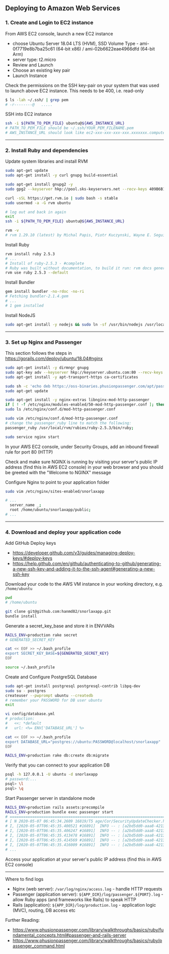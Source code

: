 ## Deploying to Amazon Web Services

### 1. Create and Login to EC2 instance

From AWS EC2 console, launch a new EC2 instance
- choose Ubuntu Server 18.04 LTS (HVM), SSD Volume Type - ami-0f7719e8b7ba25c61 (64-bit x86) / ami-02b6622eae4966dfd (64-bit Arm)
- server type: t2.micro
- Review and Launch
- Choose an existing key pair
- Launch Instance

Check the permissions on the SSH key-pair on your system that was used to launch above EC2 instance. This needs to be 400, i.e. read-only
```bash
$ ls -lah ~/.ssh/ | grep pem
# -r--------@   .....
```

SSH into EC2 instance
```bash
ssh -i ${PATH_TO_PEM_FILE} ubuntu@${AWS_INSTANCE_URL}
# PATH_TO_PEM_FILE should be ~/.ssh/YOUR_PEM_FILENAME.pem
# AWS_INSTANCE_URL should look like ec2-xxx-xxx-xxx-xxx.xxxxxxx.compute.amazonaws.com. To get this URL, right-click on your AWS VM instance, and click on 'Connect'
```

---

### 2. Install Ruby and dependencies

Update system libraries and install RVM
```bash
sudo apt-get update
sudo apt-get install -y curl gnupg build-essential

sudo apt-get install gnupg2 -y
sudo gpg2 --keyserver hkp://pool.sks-keyservers.net --recv-keys 409B6B1796C275462A1703113804BB82D39DC0E3 7D2BAF1CF37B13E2069D6956105BD0E739499BDB

curl -sSL https://get.rvm.io | sudo bash -s stable
sudo usermod -a -G rvm ubuntu

# log out and back in again
exit
ssh -i ${PATH_TO_PEM_FILE} ubuntu@${AWS_INSTANCE_URL}

rvm -v
# rvm 1.29.10 (latest) by Michal Papis, Piotr Kuczynski, Wayne E. Seguin [https://rvm.io]
```

Install Ruby
```bash
rvm install ruby 2.5.3
# ...
# Install of ruby-2.5.3 - #complete
# Ruby was built without documentation, to build it run: rvm docs generate-ri
rvm use ruby 2.5.3 --default
```

Install Bundler
```bash
gem install bundler -no-rdoc -no-ri
# Fetching bundler-2.1.4.gem
# ...
# 1 gem installed
```

Install NodeJS
```bash
sudo apt-get install -y nodejs && sudo ln -sf /usr/bin/nodejs /usr/local/bin/node
```

---

### 3. Set up Nginx and Passenger

This section follows the steps in https://gorails.com/deploy/ubuntu/18.04#nginx
```bash
sudo apt-get install -y dirmngr gnupg
sudo apt-key adv --keyserver hkp://keyserver.ubuntu.com:80 --recv-keys 561F9B9CAC40B2F7
sudo apt-get install -y apt-transport-https ca-certificates

sudo sh -c 'echo deb https://oss-binaries.phusionpassenger.com/apt/passenger bionic main > /etc/apt/sources.list.d/passenger.list'
sudo apt-get update

sudo apt-get install -y nginx-extras libnginx-mod-http-passenger
if [ ! -f /etc/nginx/modules-enabled/50-mod-http-passenger.conf ]; then sudo ln -s /usr/share/nginx/modules-available/mod-http-passenger.load /etc/nginx/modules-enabled/50-mod-http-passenger.conf ; fi
sudo ls /etc/nginx/conf.d/mod-http-passenger.conf

sudo vim /etc/nginx/conf.d/mod-http-passenger.conf
# change the passenger_ruby line to match the following:
passenger_ruby /usr/local/rvm/rubies/ruby-2.5.3/bin/ruby;

sudo service nginx start
```

In your AWS EC2 console, under Security Groups, add an inbound firewall rule for port 80 (HTTP)

Check and make sure NGINX is running by visiting your server's public IP address (find this in AWS EC2 console) in your web browser and you should be greeted with the "Welcome to NGINX" message

Configure Nginx to point to your application folder
```bash
sudo vim /etc/nginx/sites-enabled/snorlaxapp

# ...
  server_name _;
  root /home/ubuntu/snorlaxapp/public;
# ...
```

---

### 4. Download and deploy your application code

Add GitHub Deploy keys
- https://developer.github.com/v3/guides/managing-deploy-keys/#deploy-keys
- https://help.github.com/en/github/authenticating-to-github/generating-a-new-ssh-key-and-adding-it-to-the-ssh-agent#generating-a-new-ssh-key

Download your code to the AWS VM instance in your working directory, e.g. `/home/ubuntu`
```bash
pwd
# /home/ubuntu

git clone git@github.com:hanmd82/snorlaxapp.git
bundle install
```

Generate a secret_key_base and store it in ENVVARs
```bash
RAILS_ENV=production rake secret
# GENERATED_SECRET_KEY

cat << EOF >> ~/.bash_profile
export SECRET_KEY_BASE=${GENERATED_SECRET_KEY}
EOF

source ~/.bash_profile
```

Create and Configure PostgreSQL Database
```bash
sudo apt-get install postgresql postgresql-contrib libpq-dev
sudo su - postgres
createuser --pwprompt ubuntu --createdb
# remember your PASSWORD for DB user ubuntu
exit
```

```bash
vi config/database.yml
# production:
#   <<: *default
#   url: <%= ENV['DATABASE_URL'] %>

cat << EOF >> ~/.bash_profile
export DATABASE_URL="postgres://ubuntu:PASSWORD@localhost/snorlaxapp"
EOF

RAILS_ENV=production rake db:create db:migrate
```

Verify that you can connect to your application DB
```bash
psql -h 127.0.0.1 -U ubuntu -d snorlaxapp
# password:...
psql> \l
psql> \q
```

Start Passenger server in standalone mode
```bash
RAILS_ENV=production rails assets:precompile
RAILS_ENV=production bundle exec passenger start
# ===============================================================================
# [ N 2020-05-07 06:45:34.2609 16819/T5 age/Cor/SecurityUpdateChecker.h:519 ]: Security update check: no update found (next check in 24 hours)
# I, [2020-05-07T06:45:35.400521 #16891]  INFO -- : [a2bd5dd0-aaa8-4213-ad4b-aa3171d6f04a] Started HEAD "/" for 127.0.0.1 at 2020-05-07 06:45:35 +0000
# I, [2020-05-07T06:45:35.406247 #16891]  INFO -- : [a2bd5dd0-aaa8-4213-ad4b-aa3171d6f04a] Processing by WelcomeController#index as HTML
# I, [2020-05-07T06:45:35.413478 #16891]  INFO -- : [a2bd5dd0-aaa8-4213-ad4b-aa3171d6f04a]   Rendering welcome/index.html.erb within layouts/application
# I, [2020-05-07T06:45:35.414569 #16891]  INFO -- : [a2bd5dd0-aaa8-4213-ad4b-aa3171d6f04a]   Rendered welcome/index.html.erb within layouts/application (0.9ms)
# I, [2020-05-07T06:45:35.416009 #16891]  INFO -- : [a2bd5dd0-aaa8-4213-ad4b-aa3171d6f04a] Completed 200 OK in 9ms (Views: 4.1ms)
# ...
```

Access your application at your server's public IP address (find this in AWS EC2 console)

---

Where to find logs
- Nginx (web server): `/var/log/nginx/access.log` - handle HTTP requests
- Passenger (application server): `${APP_DIR}/log/passenger.${PORT}.log` - allow Ruby apps (and frameworks like Rails) to speak HTTP
- Rails (application): `${APP_DIR}/log/production.log` - application logic (MVC), routing, DB access etc

Further Reading:
- https://www.phusionpassenger.com/library/walkthroughs/basics/ruby/fundamental_concepts.html#passenger-and-rails-server
- https://www.phusionpassenger.com/library/walkthroughs/basics/ruby/passenger_command.html
